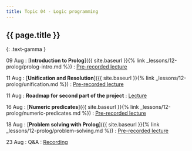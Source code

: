 ```yaml
---
title: Topic 04 - Logic programming
---
```


## {{ page.title }}
{: .text-gamma }

09 Aug
: [**Introduction to Prolog**]({{ site.baseurl }}{% link _lessons/12-prolog/prolog-intro.md %})
  : [Pre-recorded lecture](https://www.youtube.com/playlist?list=PLeIbBi3CwMZw3XQhb0hwQVSxamEJhF_TO)

11 Aug
: [**Unification and Resolution**]({{ site.baseurl }}{% link _lessons/12-prolog/unification.md %})
  : [Pre-recorded lecture](https://www.youtube.com/playlist?list=PLeIbBi3CwMZyH6P_Jboge8kSvUXUCeORz)

11 Aug
: **Roadmap for second part of the project**
  : [Lecture](https://youtu.be/_01mJKVhjjo)

16 Aug
: [**Numeric predicates**]({{ site.baseurl }}{% link _lessons/12-prolog/numeric-predicates.md %})
  : [Pre-recorded lecture](https://www.youtube.com/playlist?list=PLeIbBi3CwMZynn3lPPWeWhRe5N0Glv2nT)

18 Aug
: [**Problem solving with Prolog**]({{ site.baseurl }}{% link _lessons/12-prolog/problem-solving.md %})
  : [Pre-recorded lecture](https://youtube.com/playlist?list=PLeIbBi3CwMZyVoCL1iEY5WTG1Sz22aSs6)

23 Aug
: Q&A
  : [Recording](https://youtu.be/_wU9RiNZXsc)

